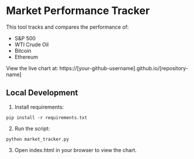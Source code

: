 # Market Performance Tracker

This tool tracks and compares the performance of:
- S&P 500
- WTI Crude Oil
- Bitcoin
- Ethereum

View the live chart at: https://[your-github-username].github.io/[repository-name]

## Local Development
1. Install requirements: 
```
pip install -r requirements.txt
```
2. Run the script:
```
python market_tracker.py
```
3. Open index.html in your browser to view the chart.
    